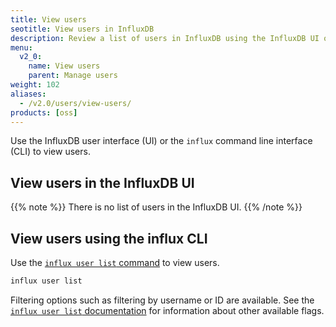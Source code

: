 ```yaml
---
title: View users
seotitle: View users in InfluxDB
description: Review a list of users in InfluxDB using the InfluxDB UI or the influx CLI.
menu:
  v2_0:
    name: View users
    parent: Manage users
weight: 102
aliases:
  - /v2.0/users/view-users/
products: [oss]
---
```


Use the InfluxDB user interface (UI) or the `influx` command line interface (CLI)
to view users.

## View users in the InfluxDB UI

{{% note %}}
There is no list of users in the InfluxDB UI.
{{% /note %}}

## View users using the influx CLI

Use the [`influx user list` command](/v2.0/reference/cli/influx/user/list)
to view users.

```sh
influx user list
```

Filtering options such as filtering by username or ID are available.
See the [`influx user list` documentation](/v2.0/reference/cli/influx/user/list)
for information about other available flags.
